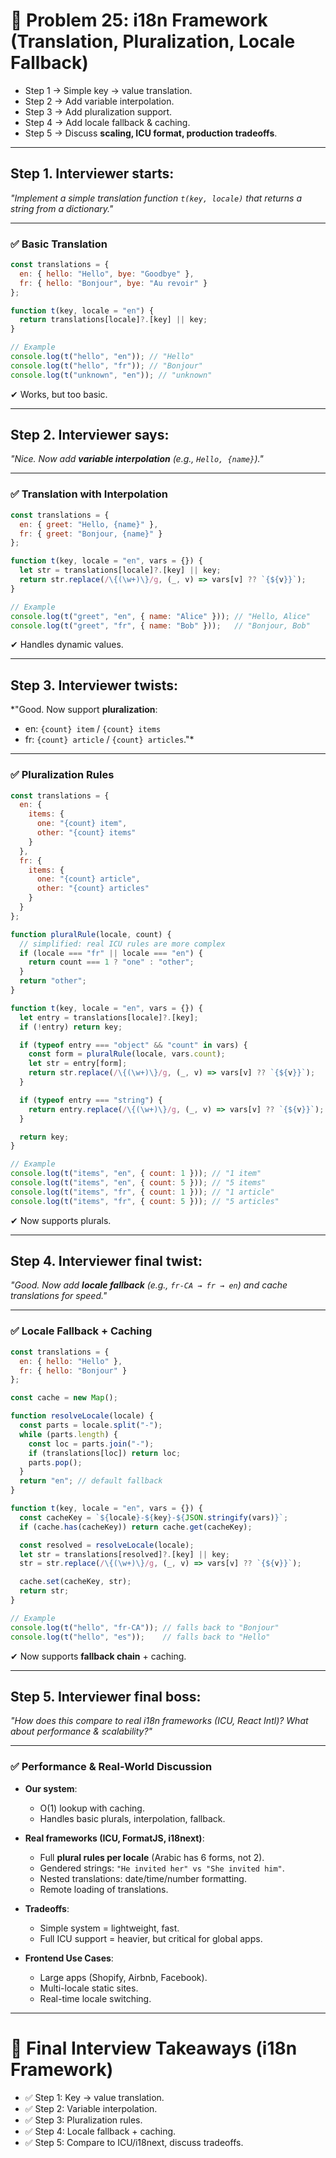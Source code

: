 # 🔎 Problem 25: i18n Framework (Translation, Pluralization, Locale Fallback)
* Step 1 → Simple key → value translation.
* Step 2 → Add variable interpolation.
* Step 3 → Add pluralization support.
* Step 4 → Add locale fallback & caching.
* Step 5 → Discuss **scaling, ICU format, production tradeoffs**.
---

## Step 1. Interviewer starts:

*"Implement a simple translation function `t(key, locale)` that returns a string from a dictionary."*

---

### ✅ Basic Translation

```js
const translations = {
  en: { hello: "Hello", bye: "Goodbye" },
  fr: { hello: "Bonjour", bye: "Au revoir" }
};

function t(key, locale = "en") {
  return translations[locale]?.[key] || key;
}

// Example
console.log(t("hello", "en")); // "Hello"
console.log(t("hello", "fr")); // "Bonjour"
console.log(t("unknown", "en")); // "unknown"
```

✔ Works, but too basic.

---

## Step 2. Interviewer says:

*"Nice. Now add **variable interpolation** (e.g., `Hello, {name}`)."*

---

### ✅ Translation with Interpolation

```js
const translations = {
  en: { greet: "Hello, {name}" },
  fr: { greet: "Bonjour, {name}" }
};

function t(key, locale = "en", vars = {}) {
  let str = translations[locale]?.[key] || key;
  return str.replace(/\{(\w+)\}/g, (_, v) => vars[v] ?? `{${v}}`);
}

// Example
console.log(t("greet", "en", { name: "Alice" })); // "Hello, Alice"
console.log(t("greet", "fr", { name: "Bob" }));   // "Bonjour, Bob"
```

✔ Handles dynamic values.

---

## Step 3. Interviewer twists:

\*"Good. Now support **pluralization**:

* en: `{count} item` / `{count} items`
* fr: `{count} article` / `{count} articles`."\*

---

### ✅ Pluralization Rules

```js
const translations = {
  en: {
    items: {
      one: "{count} item",
      other: "{count} items"
    }
  },
  fr: {
    items: {
      one: "{count} article",
      other: "{count} articles"
    }
  }
};

function pluralRule(locale, count) {
  // simplified: real ICU rules are more complex
  if (locale === "fr" || locale === "en") {
    return count === 1 ? "one" : "other";
  }
  return "other";
}

function t(key, locale = "en", vars = {}) {
  let entry = translations[locale]?.[key];
  if (!entry) return key;

  if (typeof entry === "object" && "count" in vars) {
    const form = pluralRule(locale, vars.count);
    let str = entry[form];
    return str.replace(/\{(\w+)\}/g, (_, v) => vars[v] ?? `{${v}}`);
  }

  if (typeof entry === "string") {
    return entry.replace(/\{(\w+)\}/g, (_, v) => vars[v] ?? `{${v}}`);
  }

  return key;
}

// Example
console.log(t("items", "en", { count: 1 })); // "1 item"
console.log(t("items", "en", { count: 5 })); // "5 items"
console.log(t("items", "fr", { count: 1 })); // "1 article"
console.log(t("items", "fr", { count: 5 })); // "5 articles"
```

✔ Now supports plurals.

---

## Step 4. Interviewer final twist:

*"Good. Now add **locale fallback** (e.g., `fr-CA → fr → en`) and cache translations for speed."*

---

### ✅ Locale Fallback + Caching

```js
const translations = {
  en: { hello: "Hello" },
  fr: { hello: "Bonjour" }
};

const cache = new Map();

function resolveLocale(locale) {
  const parts = locale.split("-");
  while (parts.length) {
    const loc = parts.join("-");
    if (translations[loc]) return loc;
    parts.pop();
  }
  return "en"; // default fallback
}

function t(key, locale = "en", vars = {}) {
  const cacheKey = `${locale}-${key}-${JSON.stringify(vars)}`;
  if (cache.has(cacheKey)) return cache.get(cacheKey);

  const resolved = resolveLocale(locale);
  let str = translations[resolved]?.[key] || key;
  str = str.replace(/\{(\w+)\}/g, (_, v) => vars[v] ?? `{${v}}`);

  cache.set(cacheKey, str);
  return str;
}

// Example
console.log(t("hello", "fr-CA")); // falls back to "Bonjour"
console.log(t("hello", "es"));    // falls back to "Hello"
```

✔ Now supports **fallback chain** + caching.

---

## Step 5. Interviewer final boss:

*"How does this compare to real i18n frameworks (ICU, React Intl)? What about performance & scalability?"*

---

### ✅ Performance & Real-World Discussion

* **Our system**:

  * O(1) lookup with caching.
  * Handles basic plurals, interpolation, fallback.

* **Real frameworks (ICU, FormatJS, i18next)**:

  * Full **plural rules per locale** (Arabic has 6 forms, not 2).
  * Gendered strings: `"He invited her" vs "She invited him"`.
  * Nested translations: date/time/number formatting.
  * Remote loading of translations.

* **Tradeoffs**:

  * Simple system = lightweight, fast.
  * Full ICU support = heavier, but critical for global apps.

* **Frontend Use Cases**:

  * Large apps (Shopify, Airbnb, Facebook).
  * Multi-locale static sites.
  * Real-time locale switching.

---

# 🎯 Final Interview Takeaways (i18n Framework)

* ✅ Step 1: Key → value translation.
* ✅ Step 2: Variable interpolation.
* ✅ Step 3: Pluralization rules.
* ✅ Step 4: Locale fallback + caching.
* ✅ Step 5: Compare to ICU/i18next, discuss tradeoffs.

